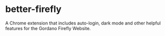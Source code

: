 # better-firefly
A Chrome extension that includes auto-login, dark mode and other helpful features for the Gordano Firefly Website.

